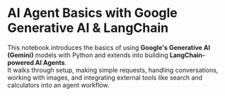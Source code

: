# AI Agent Basics with Google Generative AI & LangChain

This notebook introduces the basics of using **Google's Generative AI (Gemini)** models with Python and extends into building **LangChain-powered AI Agents**.  
It walks through setup, making simple requests, handling conversations, working with images, and integrating external tools like search and calculators into an agent workflow.

